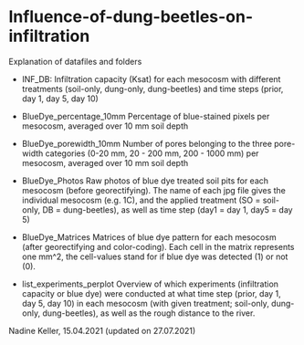 # Influence-of-dung-beetles-on-infiltration


Explanation of datafiles and folders

- INF_DB:
Infiltration capacity (Ksat) for each mesocosm with different treatments (soil-only, dung-only, dung-beetles) and time steps (prior, day 1, day 5, day 10)

- BlueDye_percentage_10mm
Percentage of blue-stained pixels per mesocosm, averaged over 10 mm soil depth

- BlueDye_porewidth_10mm
Number of pores belonging to the three pore-width categories (0-20 mm, 20 - 200 mm, 200 - 1000 mm) per mesocosm, averaged over 10 mm soil depth

 - BlueDye_Photos
Raw photos of blue dye treated soil pits for each mesocosm (before georectifying). The name of each jpg file gives the individual mesocosm (e.g. 1C), and the applied treatment (SO = soil-only, DB = dung-beetles), as well as time step (day1 = day 1, day5 = day 5)

- BlueDye_Matrices
Matrices of blue dye pattern for each mesocosm (after georectifying and color-coding). Each cell in the matrix represents one mm^2, the cell-values stand for if blue dye was detected (1) or not (0).

- list_experiments_perplot
Overview of which experiments (infiltration capacity or blue dye) were conducted at what time step (prior, day 1, day 5, day 10) in each mesocosm (with given treatment; soil-only, dung-only, dung-beetles), as well as the rough distance to the river. 


Nadine Keller, 15.04.2021 (updated on 27.07.2021)
